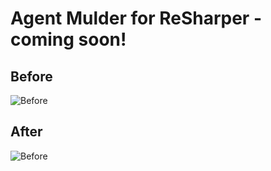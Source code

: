 **Agent Mulder for ReSharper** - coming soon!
=============================================

Before
------

![Before](http://i.imgur.com/o0QRv.png)

After
-----

![Before](http://i.imgur.com/uzBim.png)